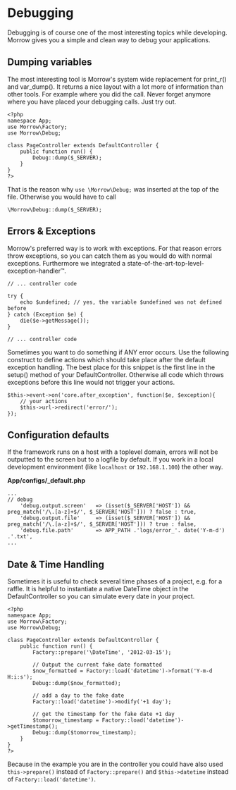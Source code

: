 Debugging
=============================

Debugging is of course one of the most interesting topics while developing. Morrow gives you a simple and clean way to debug your applications.

Dumping variables
-----------------

The most interesting tool is Morrow's system wide replacement for print_r() and var_dump(). It returns a nice layout with a lot more of information than other tools. For example where you did the call. Never forget anymore where you have placed your debugging calls. Just try out.

~~~{.php}
<?php
namespace App;
use Morrow\Factory;
use Morrow\Debug;

class PageController extends DefaultController {
	public function run() {
		Debug::dump($_SERVER);
	}
}
?>
~~~

That is the reason why `use \Morrow\Debug;` was inserted at the top of the file.
Otherwise you would have to call

~~~{.php}
\Morrow\Debug::dump($_SERVER);
~~~


Errors & Exceptions
-------------------

Morrow's preferred way is to work with exceptions. For that reason errors throw exceptions, so you can catch them as you would do with normal exceptions. Furthermore we integrated a state-of-the-art-top-level-exception-handler&trade;.

~~~{.php}
// ... controller code
 
try {
    echo $undefined; // yes, the variable $undefined was not defined before
} catch (Exception $e) {
    die($e->getMessage());
}
 
// ... controller code
~~~

Sometimes you want to do something if ANY error occurs.
Use the following construct to define actions which should take place after the default exception handling.
The best place for this snippet is the first line in the setup() method of your DefaultController. Otherwise all code which throws exceptions before this line would not trigger your actions.

~~~{.php}
$this->event->on('core.after_exception', function($e, $exception){
	// your actions
	$this->url->redirect('error/');	
});
~~~


Configuration defaults
--------------

If the framework runs on a host with a toplevel domain, errors will not be outputted to the screen but to a logfile by default.
If you work in a local development environment (like `localhost` or `192.168.1.100`) the other way.

**App/configs/_default.php**
~~~{.php}
...
// debug
	'debug.output.screen'	=> (isset($_SERVER['HOST']) && preg_match('/\.[a-z]+$/', $_SERVER['HOST'])) ? false : true,
	'debug.output.file'		=> (isset($_SERVER['HOST']) && preg_match('/\.[a-z]+$/', $_SERVER['HOST'])) ? true : false,
	'debug.file.path'		=> APP_PATH .'logs/error_'. date('Y-m-d') .'.txt',
...
~~~

Date & Time Handling
--------------

Sometimes it is useful to check several time phases of a project, e.g. for a raffle.
It is helpful to instantiate a native DateTime object in the DefaultController so you can simulate every date in your project.

~~~{.php}
<?php
namespace App;
use Morrow\Factory;
use Morrow\Debug;

class PageController extends DefaultController {
	public function run() {
		Factory::prepare('\DateTime', '2012-03-15');

		// Output the current fake date formatted
		$now_formatted = Factory::load('datetime')->format('Y-m-d H:i:s');
		Debug::dump($now_formatted);

		// add a day to the fake date
		Factory::load('datetime')->modify('+1 day');

		// get the timestamp for the fake date +1 day
		$tomorrow_timestamp = Factory::load('datetime')->getTimestamp();
		Debug::dump($tomorrow_timestamp);
	}
}
?>
~~~

Because in the example you are in the controller you could have also used `this->prepare()` instead of `Factory::prepare()` and `$this->datetime` instead of `Factory::load('datetime')`.